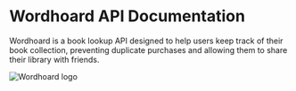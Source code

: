 # Wordhoard API Documentation

Wordhoard is a book lookup API designed to help users keep track of their book collection, preventing duplicate purchases and allowing them to share their library with friends.

![Wordhoard logo](https://github.com/cherylkc/catalog-service/assets/165418426/11ff45e8-9727-49aa-905e-4a0b8cafc745)
